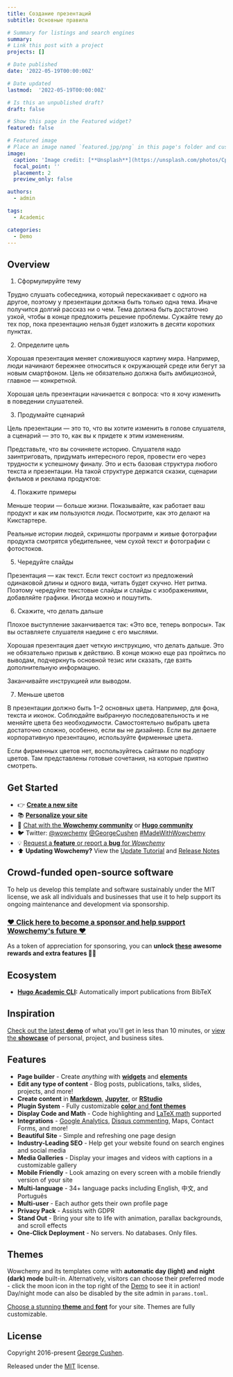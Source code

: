 ```yaml
---
title: Создание презентаций
subtitle: Основные правила

# Summary for listings and search engines
summary: 
# Link this post with a project
projects: []

# Date published
date: '2022-05-19T00:00:00Z'

# Date updated
lastmod:  '2022-05-19T00:00:00Z'

# Is this an unpublished draft?
draft: false

# Show this page in the Featured widget?
featured: false

# Featured image
# Place an image named `featured.jpg/png` in this page's folder and customize its options here.
image:
  caption: 'Image credit: [**Unsplash**](https://unsplash.com/photos/CpkOjOcXdUY)'
  focal_point: ''
  placement: 2
  preview_only: false

authors:
  - admin

tags:
  - Academic

categories:
  - Demo
---
```


## Overview


1. Сформулируйте тему

Трудно слушать собеседника, который перескакивает с одного на другое, поэтому у презентации должна быть только одна тема. Иначе получится долгий рассказ ни о чем. Тема должна быть достаточно узкой, чтобы в конце предложить решение проблемы. Сужайте тему до тех пор, пока презентацию нельзя будет изложить в десяти коротких пунктах. 


2. Определите цель

Хорошая презентация меняет сложившуюся картину мира. Например, люди начинают бережнее относиться к окружающей среде или бегут за новым смартфоном. Цель не обязательно должна быть амбициозной, главное — конкретной.

Хорошая цель презентации начинается с вопроса: что я хочу изменить в поведении слушателей. 

3. Продумайте сценарий

Цель презентации — это то, что вы хотите изменить в голове слушателя, а сценарий — это то, как вы к придете к этим изменениям.

Представьте, что вы сочиняете историю. Слушателя надо заинтриговать, придумать интересного героя, провести его через трудности к успешному финалу. Это и есть базовая структура любого текста и презентации. На такой структуре держатся сказки, сценарии фильмов и реклама продуктов:



4. Покажите примеры

Меньше теории — больше жизни. Показывайте, как работает ваш продукт и как им пользуются люди. Посмотрите, как это делают на Кикстартере.

Реальные истории людей, скриншоты программ и живые фотографии продукта смотрятся убедительнее, чем сухой текст и фотографии с фотостоков. 


5. Чередуйте слайды

Презентация — как текст. Если текст состоит из предложений одинаковой длины и одного вида, читать будет скучно. Нет ритма. Поэтому чередуйте текстовые слайды и слайды с изображениями, добавляйте графики. Иногда можно и пошутить.


6. Скажите, что делать дальше

Плохое выступление заканчивается так: «Это все, теперь вопросы». Так вы оставляете слушателя наедине с его мыслями.

Хорошая презентация дает четкую инструкцию, что делать дальше. Это не обязательно призыв к действию. В конце можно еще раз пройтись по выводам, подчеркнуть основной тезис или сказать, где взять дополнительную информацию.

Заканчивайте инструкцией или выводом.


7. Меньше цветов

В презентации должно быть 1−2 основных цвета. Например, для фона, текста и иконок. Соблюдайте выбранную последовательность и не меняйте цвета без необходимости. Самостоятельно выбрать цвета достаточно сложно, особенно, если вы не дизайнер. Если вы делаете корпоративную презентацию, используйте фирменные цвета.

Если фирменных цветов нет, воспользуйтесь сайтами по подбору цветов. Там представлены готовые сочетания, на которые приятно смотреть.

## Get Started

- 👉 [**Create a new site**](https://wowchemy.com/templates/)
- 📚 [**Personalize your site**](https://wowchemy.com/docs/)
- 💬 [Chat with the **Wowchemy community**](https://discord.gg/z8wNYzb) or [**Hugo community**](https://discourse.gohugo.io)
- 🐦 Twitter: [@wowchemy](https://twitter.com/wowchemy) [@GeorgeCushen](https://twitter.com/GeorgeCushen) [#MadeWithWowchemy](https://twitter.com/search?q=%23MadeWithWowchemy&src=typed_query)
- 💡 [Request a **feature** or report a **bug** for _Wowchemy_](https://github.com/wowchemy/wowchemy-hugo-modules/issues)
- ⬆️ **Updating Wowchemy?** View the [Update Tutorial](https://wowchemy.com/docs/hugo-tutorials/update/) and [Release Notes](https://wowchemy.com/updates/)

## Crowd-funded open-source software

To help us develop this template and software sustainably under the MIT license, we ask all individuals and businesses that use it to help support its ongoing maintenance and development via sponsorship.

### [❤️ Click here to become a sponsor and help support Wowchemy's future ❤️](https://wowchemy.com/plans/)

As a token of appreciation for sponsoring, you can **unlock [these](https://wowchemy.com/plans/) awesome rewards and extra features 🦄✨**

## Ecosystem

- **[Hugo Academic CLI](https://github.com/wowchemy/hugo-academic-cli):** Automatically import publications from BibTeX

## Inspiration

[Check out the latest **demo**](https://academic-demo.netlify.com/) of what you'll get in less than 10 minutes, or [view the **showcase**](https://wowchemy.com/user-stories/) of personal, project, and business sites.

## Features

- **Page builder** - Create _anything_ with [**widgets**](https://wowchemy.com/docs/page-builder/) and [**elements**](https://wowchemy.com/docs/content/writing-markdown-latex/)
- **Edit any type of content** - Blog posts, publications, talks, slides, projects, and more!
- **Create content** in [**Markdown**](https://wowchemy.com/docs/content/writing-markdown-latex/), [**Jupyter**](https://wowchemy.com/docs/import/jupyter/), or [**RStudio**](https://wowchemy.com/docs/install-locally/)
- **Plugin System** - Fully customizable [**color** and **font themes**](https://wowchemy.com/docs/customization/)
- **Display Code and Math** - Code highlighting and [LaTeX math](https://en.wikibooks.org/wiki/LaTeX/Mathematics) supported
- **Integrations** - [Google Analytics](https://analytics.google.com), [Disqus commenting](https://disqus.com), Maps, Contact Forms, and more!
- **Beautiful Site** - Simple and refreshing one page design
- **Industry-Leading SEO** - Help get your website found on search engines and social media
- **Media Galleries** - Display your images and videos with captions in a customizable gallery
- **Mobile Friendly** - Look amazing on every screen with a mobile friendly version of your site
- **Multi-language** - 34+ language packs including English, 中文, and Português
- **Multi-user** - Each author gets their own profile page
- **Privacy Pack** - Assists with GDPR
- **Stand Out** - Bring your site to life with animation, parallax backgrounds, and scroll effects
- **One-Click Deployment** - No servers. No databases. Only files.

## Themes

Wowchemy and its templates come with **automatic day (light) and night (dark) mode** built-in. Alternatively, visitors can choose their preferred mode - click the moon icon in the top right of the [Demo](https://academic-demo.netlify.com/) to see it in action! Day/night mode can also be disabled by the site admin in `params.toml`.

[Choose a stunning **theme** and **font**](https://wowchemy.com/docs/customization) for your site. Themes are fully customizable.

## License

Copyright 2016-present [George Cushen](https://georgecushen.com).

Released under the [MIT](https://github.com/wowchemy/wowchemy-hugo-modules/blob/master/LICENSE.md) license.
